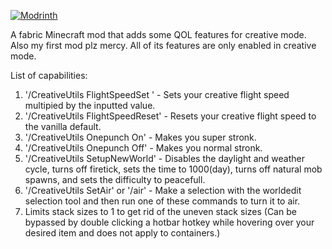 [![Modrinth](https://img.shields.io/modrinth/dt/nvidium?logo=modrinth)]([https://modrinth.com/mod/nvidium](https://modrinth.com/mod/creative-utils))

A fabric Minecraft mod that adds some QOL features for creative mode. Also my first mod plz mercy. All of its features are only enabled in creative mode.

List of capabilities:

1. '/CreativeUtils FlightSpeedSet <multiplier>' - Sets your creative flight speed multipied by the inputted value.
2. '/CreativeUtils FlightSpeedReset' - Resets your creative flight speed to the vanilla default.
3. '/CreativeUtils Onepunch On' - Makes you super stronk.
4. '/CreativeUtils Onepunch Off' - Makes you normal stronk.
5. '/CreativeUtils SetupNewWorld' - Disables the daylight and weather cycle, turns off firetick, sets the time to 1000(day), turns off natural mob spawns, and sets the difficulty to peacefull.
6. '/CreativeUtils SetAir' or '/air' - Make a selection with the worldedit selection tool and then run one of these commands to turn it to air.
7. Limits stack sizes to 1 to get rid of the uneven stack sizes (Can be bypassed by double clicking a hotbar hotkey while hovering over your desired item and does not apply to containers.)
